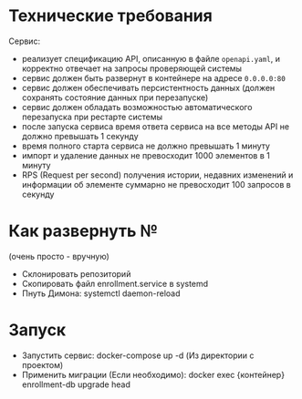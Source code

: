 # Технические требования #

Сервис:
- реализует спецификацию API, описанную в файле <code>openapi.yaml</code>, и корректно отвечает на запросы проверяющей системы
- сервис должен быть развернут в контейнере на адресе `0.0.0.0:80`
- сервис должен обеспечивать персистентность данных (должен сохранять состояние данных при перезапуске)
- сервис должен обладать возможностью автоматического перезапуска при рестарте системы
- после запуска сервиса время ответа сервиса на все методы API не должно превышать 1 секунду
- время полного старта сервиса не должно превышать 1 минуту
- импорт и удаление данных не превосходит 1000 элементов в 1 минуту
- RPS (Request per second) получения истории, недавних изменений и информации об элементе суммарно не превосходит 100 запросов в секунду

# Как развернуть №

(очень просто - вручную)

- Склонировать репозиторий 
- Скопировать файл enrollment.service в systemd
- Пнуть Димона: systemctl daemon-reload

# Запуск #

- Запустить сервис: docker-compose up -d (Из директории с проектом)
- Применить миграции (Если необходимо): docker exec {контейнер} enrollment-db upgrade head

